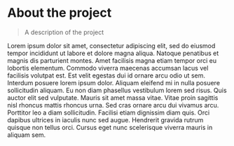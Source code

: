 # About the project

> A description of the project

Lorem ipsum dolor sit amet, consectetur adipiscing elit, sed do eiusmod tempor incididunt ut labore et dolore magna aliqua. Natoque penatibus et magnis dis parturient montes. Amet facilisis magna etiam tempor orci eu lobortis elementum. Commodo viverra maecenas accumsan lacus vel facilisis volutpat est. Est velit egestas dui id ornare arcu odio ut sem. Interdum posuere lorem ipsum dolor. Aliquam eleifend mi in nulla posuere sollicitudin aliquam. Eu non diam phasellus vestibulum lorem sed risus. Quis auctor elit sed vulputate. Mauris sit amet massa vitae. Vitae proin sagittis nisl rhoncus mattis rhoncus urna. Sed cras ornare arcu dui vivamus arcu. Porttitor leo a diam sollicitudin. Facilisi etiam dignissim diam quis. Orci dapibus ultrices in iaculis nunc sed augue. Hendrerit gravida rutrum quisque non tellus orci. Cursus eget nunc scelerisque viverra mauris in aliquam sem.

